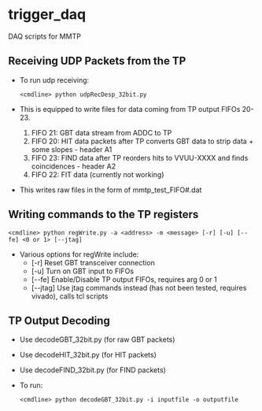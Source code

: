 # trigger_daq
DAQ scripts for MMTP

## Receiving UDP Packets from the TP ##
* To run udp receiving:

   `<cmdline> python udpRecDesp_32bit.py`

* This is equipped to write files for data coming from TP output FIFOs 20-23.

  1. FIFO 21: GBT data stream from ADDC to TP
  2. FIFO 20: HIT data packets after TP converts GBT data to strip data + some slopes - header A1
  3. FIFO 23: FIND data after TP reorders hits to VVUU-XXXX and finds coincidences - header A2
  4. FIFO 22: FIT data (currently not working)  
   
* This writes raw files in the form of mmtp_test_FIFO#.dat

## Writing commands to the TP registers ##

   `<cmdline> python regWrite.py -a <address> -m <message> [-r] [-u] [--fe] <0 or 1> [--jtag]`

* Various options for regWrite include:
  * [-r] Reset GBT transceiver connection  
  * [-u] Turn on GBT input to FIFOs  
  * [--fe] Enable/Disable TP output FIFOs, requires arg 0 or 1
  * [--jtag] Use jtag commands instead (has not been tested, requires vivado), calls tcl scripts  

## TP Output Decoding ##

* Use decodeGBT_32bit.py (for raw GBT packets)

* Use decodeHIT_32bit.py (for HIT packets)

* Use decodeFIND_32bit.py (for FIND packets)


* To run:

   `<cmdline> python decodeGBT_32bit.py -i inputfile -o outputfile`

